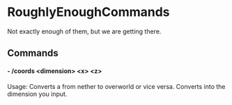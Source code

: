 # RoughlyEnoughCommands
Not exactly enough of them, but we are getting there.

## Commands
#### - /coords \<dimension\> \<x\> \<z\>
Usage: Converts a from nether to overworld or vice versa. Converts into the dimension you input.
